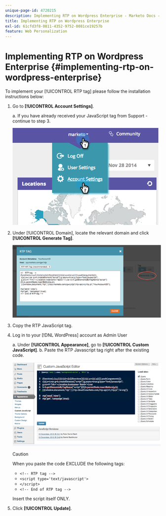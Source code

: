 ```yaml
---
unique-page-id: 4720215
description: Implementing RTP on Wordpress Enterprise - Marketo Docs - Product Documentation
title: Implementing RTP on Wordpress Enterprise
exl-id: 61cfd3f8-0811-4352-9752-0081ce19257b
feature: Web Personalization
---
```

# Implementing RTP on Wordpress Enterprise {#implementing-rtp-on-wordpress-enterprise}

To implement your [!UICONTROL RTP tag] please follow the installation instructions below:

1. Go to **[!UICONTROL Account Settings]**.

   a. If you have already received your JavaScript tag from Support - continue to step 3.

   ![](assets/image2014-11-30-15-3a19-3a21-3.png)

1. Under [!UICONTROL Domain], locate the relevant domain and click **[!UICONTROL Generate Tag]**.

   ![](assets/image2014-11-30-15-3a20-3a17-3.png)

1. Copy the RTP JavaScript tag.

1. Log in to your [!DNL WordPress] account as Admin User

   a. Under **[!UICONTROL Appearance]**, go to **[!UICONTROL Custom JavaScript]**.
   b. Paste the RTP Javascript tag right after the existing code.

      ![](assets/image2014-12-3-17-3a51-3a46.png)

   >[!CAUTION]
   >
   >When you paste the code EXCLUDE the following tags:
   >
   >* `<!-- RTP tag -->`
   >* `<script type='text/javascript'>`
   >* `</script>`
   >* `<!-- End of RTP tag -->`
   >
   >Insert the script itself ONLY.

1. Click **[!UICONTROL Update]**.
